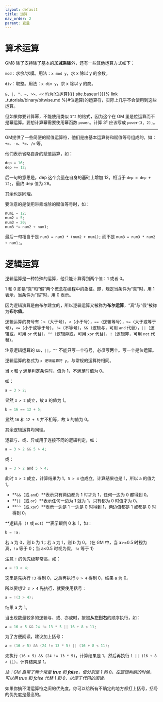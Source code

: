 ```yaml
---
layout: default
title: 运算
nav_order: 2
parent: 变量
---
```


# 算术运算

GM8 除了支持除了基本的**加减乘除**外，还有一些其他运算方式如下：

`mod`：求余/求模。用法：`x mod y`，求 x 除以 y 的余数。

`div`：取整。用法：`x div y`，求 x 除以 y 的商。

`&`、`|`、`^`、`~`、`>>`、`<<` 均为[位运算]({{ site.baseurl }}{% link _tutorials/binary/bitwise.md %}#位运算)的运算符，实际上几乎不会使用到这些运算。

但如果你要计算幂，不能使用类似 `3^2` 的格式，因为这个在 GM 里是位运算而不是幂运算。要想计算幂需要使用幂函数 `power`。计算 3² 应该写成 `power(3, 2);`。

---

GM提供了一些简便的赋值运算符，他们是由基本运算符和赋值等号组成的，如：`+=`、`-=`、`*=`、`/=` 等。

他们表示省略自身的赋值运算，如：

```c
dep = 16;
dep += 12;
```

后一句的意思是，dep 这个变量在自身的基础上增加 12，相当于 `dep = dep + 12;`，最终 dep 值为 28。

其余也是同理。

要注意的是使用带乘或除的赋值等号时，如：

```c
num1 = 12;
num2 = 5;
num3 = 20;
num3 *= num2 + num1;
```

最后一句相当于是 `num3 = num3 * (num2 + num1);` 而不是 `num3 = num3 * num2 + num1;`。

# 逻辑运算

逻辑运算是一种特殊的运算，他只能计算得到两个值：1 或者 0。

1 和 0 即是“真”和“假”两个概念在编程中的象征。即，规定当条件为“真”时，用 1 表示，当条件为“假”时，用 0 表示。

因为逻辑演算是由布尔建立的，所以逻辑运算又被称为**布尔运算**，“真”与“假”被称为**布尔值**。

逻辑运算的符号有：`>`（大于号），`<`（小于号），`==`（逻辑等号），`>=`（大于或等于号），`<=`（小于或等于号），`!=`（不等号），`&&`（逻辑与，可用 `and` 代替），`||`（逻辑或，可用 `or` 代替），`^^`（逻辑异或，可用 `xor` 代替），`!`（逻辑非，可用 `not` 代替）。

注意逻辑运算的 `&&`，`||`，`^^` 不能只写一个符号，必须写两个。写一个是位运算。

逻辑运算的格式为 `x 逻辑运算符 y`，与常规的运算符相同。

当 x 和 y 满足判定条件时，值为 1，不满足时值为 0。

如：

```c
a = 3 > 2;
```

显然 `3 > 2` 成立，故 a 的值为 1。

```c
b = 16 == 12 + 5;
```

显然 `16` 和 `12 + 5` 并不相等，故 b 的值为 0。

其余逻辑运算均同理。

逻辑与、或、异或用于连接不同的逻辑判定，如：

```c
a = 3 > 2 && 5 > 4;
```

或：

```c
a = 3 > 2 and 5 > 4;
```

此时 `3 > 2` 成立，计算结果为 1，`5 > 4` 也成立，计算结果也是 1，所以 a 的值为 1。

* **`&&`（或 `and`）**表示只有两边都为 1 时才为 1，任何一边为 0 都得到 0。
* **`||`（或 `or`）**表示任何一边为 1 就为 1，只有都为 0 时值才为 0。
* **`^^`（或 `xor`）**表示一边是 1 一边是 0 时得到 1，两边值都是 1 或都是 0 时得到 0。

**逻辑非（`!` 或 `not`）**表示颠倒 0 和 1，如：

```c
b = !a;
```

若 a 为 0，则 b 为 1；若 a 为 1，则 b 为 0。（在 GM 中，当 a>=0.5 时视为真，`!a` 等于 0；当 a<0.5 时视为假，`!a` 等于 1）

注意 `!` 的优先级非常高，如：

```c
a = !3 > 4;
```

这里是先执行 `!3` 得到 0，之后再执行 `0 > 4` 得到 0，结果 a 为 0。

所以要想让 `3 > 4` 先执行，就要使用括号：

```c
a = !(3 > 4);
```

结果 a 为 1。

当出现数量较多的逻辑与、或、亦或时，按照**从左到右**的顺序执行，如：

```c
a = 16 > 5 && 24 != 13 * 5 || 16 + 8 < 11;
```

为了方便阅读，建议加上括号：

```c
a = (16 > 5) && (24 != 13 * 5) || (16 + 8 < 11);
```

先执行 `(16 > 5) && (24 != 13 * 5)`，计算结果是 1，然后再执行 `1 || (16 + 8 < 11)`，计算结果是 1。

*注：GM 自带了两个常量 **true** 和 **false**，值分别是 1 和 0。在逻辑判断的时候，可以用 true 和 false 代替 1 和 0，以便于代码的阅读。*

如果你搞不清运算符之间的优先度，你可以给所有不确定的地方都打上括号，括号的优先度是最高的。
